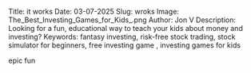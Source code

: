 Title: it works
Date: 03-07-2025
Slug: wroks
Image: The_Best_Investing_Games_for_Kids_.png
Author: Jon V
Description: Looking for a fun, educational way to teach your kids about money and investing?
Keywords: fantasy investing, risk-free stock trading, stock simulator for beginners, free investing game , investing games for kids

epic fun
[](IMG_7073~4.jpg)